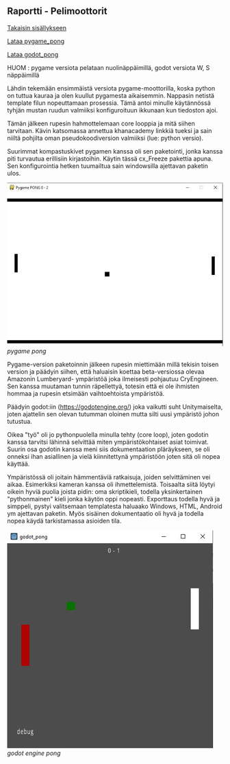 ## Raportti - Pelimoottorit

[Takaisin sisällykseen](https://github.com/Shinpai/Peliteknologia)

[Lataa pygame_pong](https://github.com/Shinpai/Peliteknologia/raw/master/Sykli%201%20Pelimoottorit/pygame_pong/pygame_pong_win32.zip)

[Lataa godot_pong](https://github.com/Shinpai/Peliteknologia/raw/master/Sykli%201%20Pelimoottorit/godot_pong/godot_pong.zip)

HUOM : pygame versiota pelataan nuolinäppäimillä, godot versiota W, S näppäimillä

Lähdin tekemään ensimmäistä versiota pygame-moottorilla, koska python on tuttua kauraa ja olen kuullut pygamesta aikaisemmin. Nappasin netistä template filun nopeuttamaan prosessia. Tämä antoi minulle käytännössä tyhjän mustan ruudun valmiiksi konfiguroituun ikkunaan kun tiedoston ajoi.

Tämän jälkeen rupesin hahmottelemaan core looppia ja mitä siihen tarvitaan. Kävin katsomassa annettua khanacademy linkkiä tueksi ja sain niiltä pohjilta oman pseudokoodiversion valmiiksi (lue: python versio). 

Suurimmat kompastuskivet pygamen kanssa oli sen paketointi, jonka kanssa piti turvautua erillisiin kirjastoihin. Käytin tässä cx_Freeze pakettia apuna. Sen konfigurointia hetken tuumailtua sain windowsilla ajettavan paketin ulos.

![pypong](img/s1_00.jpg)
*pygame pong*

Pygame-version paketoinnin jälkeen rupesin miettimään millä tekisin toisen version ja päädyin siihen, että haluaisin koettaa beta-versiossa olevaa Amazonin Lumberyard- ympäristöä joka ilmeisesti pohjautuu CryEngineen. Sen kanssa muutaman tunnin räpellettyä, totesin että ei ole ihmisten hommaa ja rupesin etsimään vaihtoehtoista ympäristöä.

Päädyin godot:iin (https://godotengine.org/) joka vaikutti suht Unitymaiselta, joten ajattelin sen olevan tutumman oloinen mutta silti uusi ympäristö johon tutustua. 

Oikea "työ" oli jo pythonpuolella minulla tehty (core loop), joten godotin kanssa tarvitsi lähinnä selvittää miten ympäristökohtaiset asiat toimivat. Suurin osa godotin kanssa meni siis dokumentaation pläräykseen, se oli onneksi ihan asiallinen ja vielä kiinnitettynä ympäristöön joten sitä oli nopea käyttää.

Ympäristössä oli joitain hämmentäviä ratkaisuja, joiden selvittäminen vei aikaa. Esimerkiksi kameran kanssa oli ihmettelemistä. Toisaalta siitä löytyi oikein hyviä puolia joista pidin: oma skriptikieli, todella yksinkertainen "pythonmainen" kieli jonka käytön oppi nopeasti. Exporttaus todella hyvä ja simppeli, pystyi valitsemaan templatesta haluaako Windows, HTML, Android ym ajettavan paketin. Myös sisäinen dokumentaatio oli hyvä ja todella nopea käydä tarkistamassa asioiden tila.

![gdpong](img/s1_01.jpg)
*godot engine pong*
